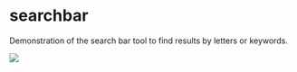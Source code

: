 searchbar
=========

Demonstration of the search bar tool to find results by letters or keywords.


<img src = http://i.imgur.com/Bh0RyaL.png>

